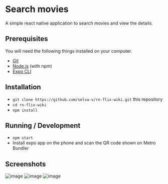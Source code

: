 # Search movies

A simple react native application to search movies and view the details.

## Prerequisites

You will need the following things installed on your computer.

* [Git](https://git-scm.com/)
* [Node.js](https://nodejs.org/) (with npm)
* [Expo CLI](https://docs.expo.io/versions/latest/workflow/expo-cli/)

## Installation

* `git clone https://github.com/selva-v/rn-flix-wiki.git` this repository
* `cd rn-flix-wiki`
* `npm install`

## Running / Development

* `npm start`
* Install expo app on the phone and scan the QR code shown on Metro Bundler

## Screenshots

![image](https://user-images.githubusercontent.com/20811356/73537471-84484000-4463-11ea-9b68-e706bff1c7d2.png) 
![image](https://user-images.githubusercontent.com/20811356/73537488-8ca07b00-4463-11ea-85a5-452c2dae007d.png) 
![image](https://user-images.githubusercontent.com/20811356/73537505-932ef280-4463-11ea-8f36-77a9a75d727f.png)
